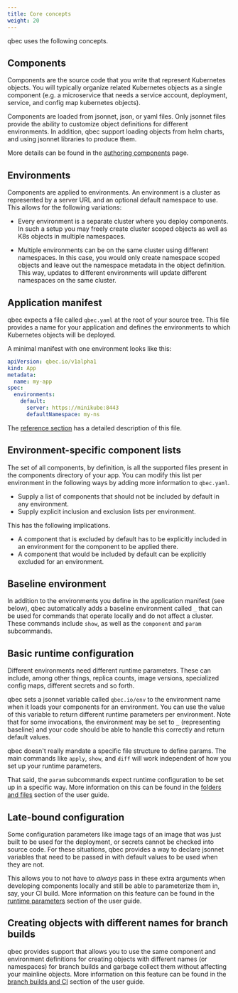 ```yaml
---
title: Core concepts
weight: 20
---
```


qbec uses the following concepts.

## Components

Components are the source code that you write that represent Kubernetes objects. 
You will typically organize related Kubernetes objects as a single component 
(e.g. a microservice that needs a service account, deployment, service, and config map
kubernetes objects).

Components are loaded from jsonnet, json, or yaml files. Only jsonnet files provide the ability
to customize object definitions for different environments. In addition, qbec support loading
objects from helm charts, and using jsonnet libraries to produce them.

More details can be found in the [authoring components](../usage/authoring/) page.

## Environments

Components are applied to environments. An environment is a cluster as represented by a server URL and an
optional default namespace to use. This allows for the following variations:

* Every environment is a separate cluster where you deploy components. In such a setup you may freely
  create cluster scoped objects as well as K8s objects in multiple namespaces.
  
* Multiple environments can be on the same cluster using different namespaces. In this case, you would
  only create namespace scoped objects and leave out the namespace metadata in the object definition.
  This way, updates to different environments will update different namespaces on the same cluster.
  
## Application manifest

qbec expects a file called `qbec.yaml` at the root of your source tree. This file provides a name
for your application and defines the environments to which Kubernetes objects will be deployed.

A minimal manifest with one environment looks like this:

```yaml
apiVersion: qbec.io/v1alpha1
kind: App
metadata:
  name: my-app
spec:
  environments:
    default:
      server: https://minikube:8443 
      defaultNamespace: my-ns
```

The [reference section](../../reference/qbec-yaml) has a detailed description of this file.

## Environment-specific component lists

The set of all components, by definition, is all the supported files present in the components directory
of your app. You can modify this list per environment in the following ways by adding more information
to `qbec.yaml`.

* Supply a list of components that should not be included by default in any environment.
* Supply explicit inclusion and exclusion lists per environment.

This has the following implications.

* A component that is excluded by default has to be explicitly included in an environment for the
  component to be applied there.
* A component that would be included by default can be explicitly excluded for an environment.

## Baseline environment

In addition to the environments you define in the application manifest (see below), qbec automatically
adds a baseline environment called `_` that can be used for commands that operate locally and do not
affect a cluster. These commands include `show`, as well as the `component` and `param` subcommands.

## Basic runtime configuration

Different environments need different runtime parameters. These can include, among other things, replica counts,
image versions, specialized config maps, different secrets and so forth. 

qbec sets a jsonnet variable called `qbec.io/env` to the environment name when it loads your components 
for an environment.  You can use the value of this variable to return different runtime parameters per environment.
Note that for some invocations, the environment may be set to `_` (representing baseline) and your code
should be able to handle this correctly and return default values.

qbec doesn't really mandate a specific file structure to define params. 
The main commands like `apply`, `show`,  and `diff` will work independent of how you set up your runtime parameters.

That said, the `param` subcommands expect runtime configuration to be set up in a specific way.
More information on this can be found in the [folders and files](../usage/basic) section of the user guide.

## Late-bound configuration

Some configuration parameters like image tags of an image that was just built to be used for the deployment,
or secrets cannot be checked into source code. For these situations, qbec provides a way to declare jsonnet variables
that need to be passed in with default values to be used when they are not. 

This allows you to not have to _always_ pass in these extra arguments when developing components locally and still
be able to parameterize them in, say, your CI build. More information on this feature can be found in the 
[runtime parameters](../usage/runtime-params) section of the user guide.

## Creating objects with different names for branch builds

qbec provides support that allows you to use the same component and environment definitions for 
creating objects with different names (or namespaces) for branch builds and garbage collect them without 
affecting your mainline objects. More information on this feature can be found in 
the [branch builds and CI](../usage/branches-and-ci) section of the user guide.
